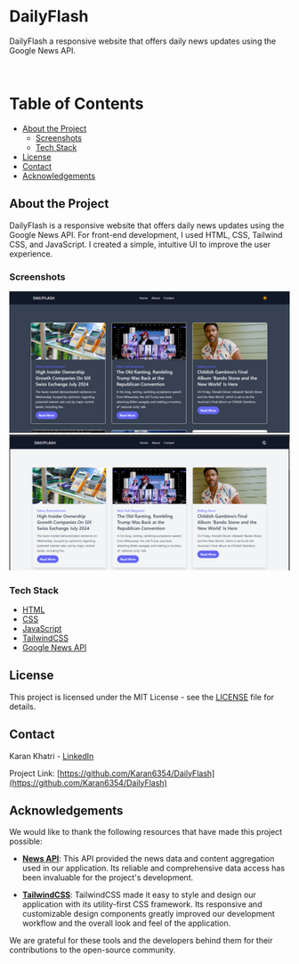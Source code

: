 <div align="">

  <h1>DailyFlash</h1>
  
  <p>
    DailyFlash a responsive website that offers daily news updates using the Google News API.
  </p>
  
<br />

<!-- Table of Contents -->
# Table of Contents

- [About the Project](#about-the-project)
  * [Screenshots](#screenshots)
  * [Tech Stack](#tech-stack)
- [License](#license)
- [Contact](#contact)
- [Acknowledgements](#acknowledgements)
  

<!-- About the Project -->
## About the Project

DailyFlash is a responsive website that offers daily news updates using the Google News API. For front-end development, I used HTML, CSS, Tailwind CSS, and JavaScript. I created a simple, intuitive UI to improve the user experience.


<!-- Screenshots -->
### Screenshots

<div align="center"> 
  <img src="Screenshots/Dark_Home_page.png" alt="screenshot" />
  <img src="Screenshots/Light_Home_page.png" alt="screenshot" />
</div>


<!-- TechStack -->
### Tech Stack

  <ul>
    <li><a href="https://developer.mozilla.org/en-US/docs/Web/HTML">HTML</a></li>
    <li><a href="https://developer.mozilla.org/en-US/docs/Web/CSS">CSS</a></li>
    <li><a href="https://developer.mozilla.org/en-US/docs/Web/JavaScript">JavaScript</a></li>
    <li><a href="https://tailwindcss.com/">TailwindCSS</a></li>
    <li><a href="https://developers.google.com/news">Google News API</a></li>
  </ul>

<!-- License -->
## License

This project is licensed under the MIT License - see the [LICENSE](LICENSE) file for details.


<!-- Contact -->
## Contact

Karan Khatri - [LinkedIn](https://www.linkedin.com/in/karan-r-khatri/)


Project Link: [https://github.com/Karan6354/DailyFlash](https://github.com/Karan6354/DailyFlash)


<!-- Acknowledgments -->
## Acknowledgements

We would like to thank the following resources that have made this project possible:

- **[News API](https://newsapi.org/)**: This API provided the news data and content aggregation used in our application. Its reliable and comprehensive data access has been invaluable for the project's development.

- **[TailwindCSS](https://tailwindcss.com/)**: TailwindCSS made it easy to style and design our application with its utility-first CSS framework. Its responsive and customizable design components greatly improved our development workflow and the overall look and feel of the application.

We are grateful for these tools and the developers behind them for their contributions to the open-source community.
